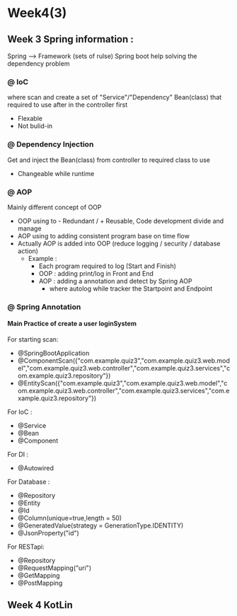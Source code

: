 # Week4(3)

## Week 3 Spring information :
Spring --> Framework (sets of rulse)
Spring boot help solving the dependency problem

### @ IoC 
where scan and create a set of "Service"/"Dependency" Bean(class) that required to use after in the controller first
- Flexable 
- Not bulid-in

### @ Dependency Injection
Get and inject the Bean(class) from controller to required class to use
- Changeable while runtime

### @ AOP
Mainly different concept of OOP
- OOP using to - Redundant / + Reusable, Code development divide and manage
- AOP using to adding consistent program base on time flow
- Actually AOP is added into OOP (reduce logging / security / database action)
  - Example : 
    - Each program required to log (Start and Finish)
    - OOP : adding print/log in Front and End
    - AOP : adding a annotation and detect by Spring AOP 
      - where autolog while tracker the Startpoint and Endpoint

### @ Spring Annotation
#### Main Practice of create a user loginSystem 
For starting scan:
- @SpringBootApplication
- @ComponentScan({"com.example.quiz3","com.example.quiz3.web.model","com.example.quiz3.web.controller","com.example.quiz3.services","com.example.quiz3.repository"})
- @EntityScan({"com.example.quiz3","com.example.quiz3.web.model","com.example.quiz3.web.controller","com.example.quiz3.services","com.example.quiz3.repository"})

For IoC :
- @Service 
- @Bean
- @Component


For DI :
- @Autowired
    
For Database :
- @Repository
- @Entity
- @Id 
- @Column(unique=true,length = 50)
- @GeneratedValue(strategy = GenerationType.IDENTITY)
- @JsonProperty("id")

For RESTapi:
- @Repository
- @RequestMapping("uri")
- @GetMapping
- @PostMapping


## Week 4 KotLin



